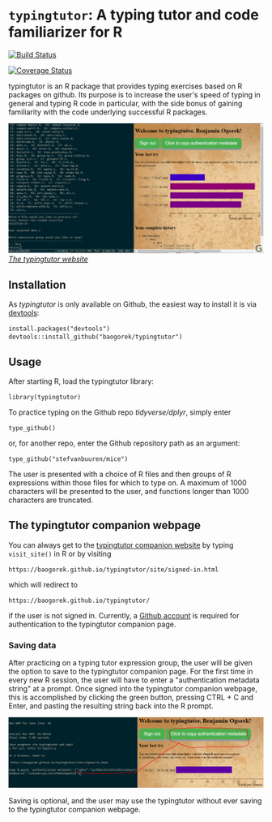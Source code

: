 `typingtutor`: A typing tutor and code familiarizer for R
=========================================================

[![Build
Status](https://travis-ci.org/baogorek/typingtutor.svg?branch=master)](https://travis-ci.org/baogorek/typingtutor)

[![Coverage
Status](https://img.shields.io/codecov/c/github/baogorek/typingtutor/master.svg)](https://codecov.io/github/baogorek/typingtutor?branch=master)


typingtutor is an R package that provides typing exercises based
on R packages on github. Its purpose is to increase the user's speed of
typing in general and typing R code in particular, with the side bonus of
gaining familiarity with the code underlying successful R packages.

[![The typingtutor website](site/images/demo.gif "Click to visit")*The typingtutor website*](https://baogorek.github.io/typingtutor/site/signed-in.html)


## Installation
As *typingtutor* is only available on Github, the easiest way to install it is
via [devtools](https://github.com/hadley/devtools):
```
install.packages("devtools")
devtools::install_github("baogorek/typingtutor")
```

## Usage
After starting R, load the typingtutor library:

```
library(typingtutor)
```

To practice typing on the Github repo *tidyverse/dplyr*, simply enter
```
type_github()
```
or, for another repo, enter the Github repository path as an argument:
```
type_github("stefvanbuuren/mice")
```

The user is presented with a choice of R files and then groups of R expressions
within those files for which to type on. A maximum of 1000 characters will be
presented to the user, and functions longer than 1000 characters are truncated.

## The typingtutor companion webpage 

You can always get to the
[typingtutor companion website](https://baogorek.github.io/typingtutor/site/signed-in.html)
by typing `visit_site()` in R or by visiting

```
https://baogorek.github.io/typingtutor/site/signed-in.html
```
which will redirect to
```
https://baogorek.github.io/typingtutor/
```
if the user is not signed in. Currently, a
[Github account](https://github.com/join) is required for
authentication to the typingtutor companion page. 

### Saving data
After practicing on a typing tutor expression group, the user will be given the
option to save to the typingtutor companion page. For the first time in every
new R session, the user will have to enter a "authentication metadata string"
at a prompt. Once signed into the typingtutor companion webpage, this is
accomplished by clicking the green button, pressing CTRL + C and Enter, and
pasting the resulting string back into the R prompt.

![](site/images/auth-metadata.png)

Saving is optional, and the user may use the typingtutor without ever saving
to the typingtutor companion webpage.
